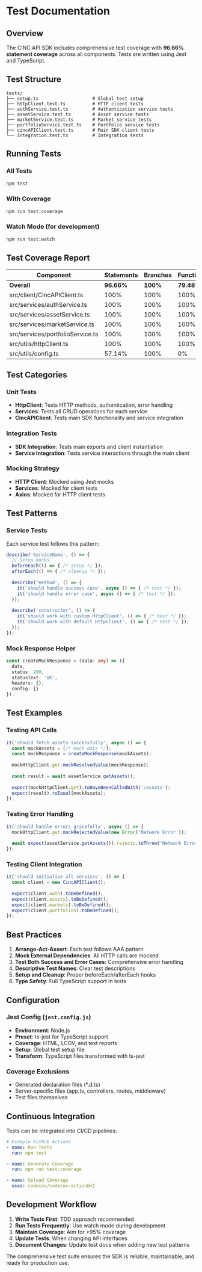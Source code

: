 # Test Documentation

## Overview

The CINC API SDK includes comprehensive test coverage with **96.66% statement coverage** across all components. Tests are written using Jest and TypeScript.

## Test Structure

```
tests/
├── setup.ts                    # Global test setup
├── httpClient.test.ts          # HTTP client tests
├── authService.test.ts         # Authentication service tests
├── assetService.test.ts        # Asset service tests
├── marketService.test.ts       # Market service tests
├── portfolioService.test.ts    # Portfolio service tests
├── cincAPIClient.test.ts       # Main SDK client tests
└── integration.test.ts         # Integration tests
```

## Running Tests

### All Tests
```bash
npm test
```

### With Coverage
```bash
npm run test:coverage
```

### Watch Mode (for development)
```bash
npm run test:watch
```

## Test Coverage Report

| Component | Statements | Branches | Functions | Lines |
|-----------|------------|----------|-----------|-------|
| **Overall** | **96.66%** | **100%** | **79.48%** | **96.42%** |
| src/client/CincAPIClient.ts | 100% | 100% | 100% | 100% |
| src/services/authService.ts | 100% | 100% | 100% | 100% |
| src/services/assetService.ts | 100% | 100% | 100% | 100% |
| src/services/marketService.ts | 100% | 100% | 100% | 100% |
| src/services/portfolioService.ts | 100% | 100% | 100% | 100% |
| src/utils/httpClient.ts | 100% | 100% | 100% | 100% |
| src/utils/config.ts | 57.14% | 100% | 0% | 57.14% |

## Test Categories

### Unit Tests
- **HttpClient**: Tests HTTP methods, authentication, error handling
- **Services**: Tests all CRUD operations for each service
- **CincAPIClient**: Tests main SDK functionality and service integration

### Integration Tests
- **SDK Integration**: Tests main exports and client instantiation
- **Service Integration**: Tests service interactions through the main client

### Mocking Strategy
- **HTTP Client**: Mocked using Jest mocks
- **Services**: Mocked for client tests
- **Axios**: Mocked for HTTP client tests

## Test Patterns

### Service Tests
Each service test follows this pattern:
```typescript
describe('ServiceName', () => {
  // Setup mocks
  beforeEach(() => { /* setup */ });
  afterEach(() => { /* cleanup */ });
  
  describe('method', () => {
    it('should handle success case', async () => { /* test */ });
    it('should handle error case', async () => { /* test */ });
  });
  
  describe('constructor', () => {
    it('should work with custom HttpClient', () => { /* test */ });
    it('should work with default HttpClient', () => { /* test */ });
  });
});
```

### Mock Response Helper
```typescript
const createMockResponse = (data: any) => ({
  data,
  status: 200,
  statusText: 'OK',
  headers: {},
  config: {}
});
```

## Test Examples

### Testing API Calls
```typescript
it('should fetch assets successfully', async () => {
  const mockAssets = [/* mock data */];
  const mockResponse = createMockResponse(mockAssets);
  
  mockHttpClient.get.mockResolvedValue(mockResponse);
  
  const result = await assetService.getAssets();
  
  expect(mockHttpClient.get).toHaveBeenCalledWith('/assets');
  expect(result).toEqual(mockAssets);
});
```

### Testing Error Handling
```typescript
it('should handle errors gracefully', async () => {
  mockHttpClient.get.mockRejectedValue(new Error('Network Error'));
  
  await expect(assetService.getAssets()).rejects.toThrow('Network Error');
});
```

### Testing Client Integration
```typescript
it('should initialize all services', () => {
  const client = new CincAPIClient();
  
  expect(client.auth).toBeDefined();
  expect(client.assets).toBeDefined();
  expect(client.markets).toBeDefined();
  expect(client.portfolios).toBeDefined();
});
```

## Best Practices

1. **Arrange-Act-Assert**: Each test follows AAA pattern
2. **Mock External Dependencies**: All HTTP calls are mocked
3. **Test Both Success and Error Cases**: Comprehensive error handling
4. **Descriptive Test Names**: Clear test descriptions
5. **Setup and Cleanup**: Proper beforeEach/afterEach hooks
6. **Type Safety**: Full TypeScript support in tests

## Configuration

### Jest Config (`jest.config.js`)
- **Environment**: Node.js
- **Preset**: ts-jest for TypeScript support
- **Coverage**: HTML, LCOV, and text reports
- **Setup**: Global test setup file
- **Transform**: TypeScript files transformed with ts-jest

### Coverage Exclusions
- Generated declaration files (*.d.ts)
- Server-specific files (app.ts, controllers, routes, middleware)
- Test files themselves

## Continuous Integration

Tests can be integrated into CI/CD pipelines:

```yaml
# Example GitHub Actions
- name: Run Tests
  run: npm test

- name: Generate Coverage
  run: npm run test:coverage

- name: Upload Coverage
  uses: codecov/codecov-action@v1
```

## Development Workflow

1. **Write Tests First**: TDD approach recommended
2. **Run Tests Frequently**: Use watch mode during development
3. **Maintain Coverage**: Aim for >95% coverage
4. **Update Tests**: When changing API interfaces
5. **Document Changes**: Update test docs when adding new test patterns

The comprehensive test suite ensures the SDK is reliable, maintainable, and ready for production use.
